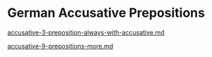 # German Accusative Prepositions





[accusative-3-preposition-always-with-accusative.md](../../cases/2-accusative/accusative-3-preposition-always-with-accusative.md)

[accusative-9-prepositions-more.md](../../cases/2-accusative/accusative-9-prepositions-more.md)